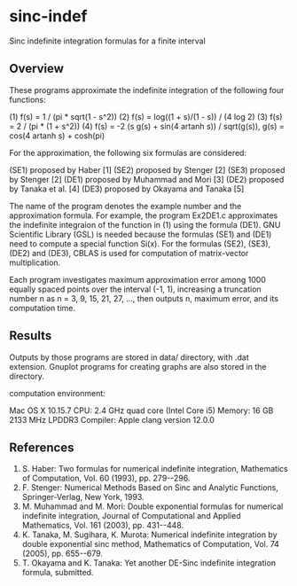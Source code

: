 # sinc-indef
Sinc indefinite integration formulas for a finite interval
## Overview
These programs approximate the indefinite integration of the following
four functions:

(1) f(s) = 1 / (pi * sqrt(1 - s^2)) 
(2) f(s) = log((1 + s)/(1 - s)) / (4 log 2) 
(3) f(s) = 2 / (pi * (1 + s^2)) 
(4) f(s) = -2 (s g(s) + sin(4 artanh s)) / sqrt(g(s)), 
    g(s) = cos(4 artanh s) + cosh(pi)

For the approximation, the following six formulas are considered:

(SE1) proposed by Haber [1]
(SE2) proposed by Stenger [2]
(SE3) proposed by Stenger [2]
(DE1) proposed by Muhammad and Mori [3]
(DE2) proposed by Tanaka et al. [4]
(DE3) proposed by Okayama and Tanaka [5]

The name of the program denotes the example number and the approximation
formula. For example, the program Ex2DE1.c approximates the indefinite
integraion of the function in (1) using the formula (DE1). GNU Scientific
Library (GSL) is needed because the formulas (SE1) and (DE1) need to
compute a special function Si(x). For the formulas (SE2), (SE3), (DE2)
and (DE3), CBLAS is used for computation of matrix-vector multiplication.

Each program investigates maximum approximation error among 1000 equally
spaced points over the interval (-1, 1), increasing a truncation number n
as n = 3, 9, 15, 21, 27, ..., then outputs n, maximum error, and its
computation time.

## Results
Outputs by those programs are stored in data/ directory, with .dat extension.
Gnuplot programs for creating graphs are also stored in the directory.

computation environment:

Mac OS X 10.15.7
CPU: 2.4 GHz quad core (Intel Core i5)
Memory: 16 GB 2133 MHz LPDDR3
Compiler: Apple clang version 12.0.0

## References
1. S. Haber:
 Two formulas for numerical indefinite integration, Mathematics of
 Computation, Vol. 60 (1993), pp. 279--296.
2. F. Stenger:
 Numerical Methods Based on Sinc and Analytic Functions, Springer-Verlag,
 New York, 1993.
3. M. Muhammad and M. Mori:
 Double exponential formulas for numerical indefinite integration,
 Journal of Computational and Applied Mathematics, Vol. 161 (2003),
 pp. 431--448.
4. K. Tanaka, M. Sugihara, K. Murota:
 Numerical indefinite integration by double exponential sinc method,
 Mathematics of Computation, Vol. 74 (2005), pp. 655--679.
5. T. Okayama and K. Tanaka:
 Yet another DE-Sinc indefinite integration formula, submitted.
